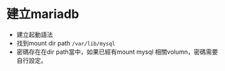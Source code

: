# 建立mariadb
- 建立起動語法
- 找到mount dir path `/var/lib/mysql`
- 密碼存在在dir path當中，如果已經有mount mysql 相關volumn，密碼需要自行設定。